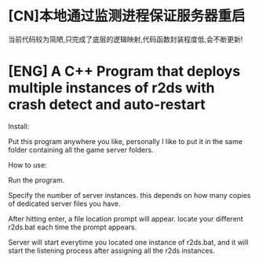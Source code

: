 # [CN]本地通过监测进程保证服务器重启
当前代码较为简陋,只完成了底层的逻辑映射,代码函数封装程度低,会不断更新!

# [ENG] A C++ Program that deploys multiple instances of r2ds with crash detect and auto-restart

Install:

Put this program anywhere you like, personally I like to put it in the same folder containing all the game server folders.

How to use:

Run the program.

Specify the number of server instances. this depends on how many copies of dedicated server files you have.

After hitting enter, a file location prompt will appear. locate your different r2ds.bat each time the prompt appears.

Server will start everytime you located one instance of r2ds.bat, and it will start the listening process after assigning all the r2ds instances.


